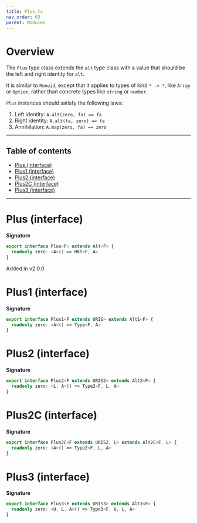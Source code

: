 ```yaml
---
title: Plus.ts
nav_order: 63
parent: Modules
---
```


# Overview

The `Plus` type class extends the `alt` type class with a value that should be the left and right identity for `alt`.

It is similar to `Monoid`, except that it applies to types of kind `* -> *`, like `Array` or `Option`, rather than
concrete types like `string` or `number`.

`Plus` instances should satisfy the following laws:

1. Left identity: `A.alt(zero, fa) == fa`
2. Right identity: `A.alt(fa, zero) == fa`
3. Annihilation: `A.map(zero, fa) == zero`

---

<h2 class="text-delta">Table of contents</h2>

- [Plus (interface)](#plus-interface)
- [Plus1 (interface)](#plus1-interface)
- [Plus2 (interface)](#plus2-interface)
- [Plus2C (interface)](#plus2c-interface)
- [Plus3 (interface)](#plus3-interface)

---

# Plus (interface)

**Signature**

```ts
export interface Plus<F> extends Alt<F> {
  readonly zero: <A>() => HKT<F, A>
}
```

Added in v2.0.0

# Plus1 (interface)

**Signature**

```ts
export interface Plus1<F extends URIS> extends Alt1<F> {
  readonly zero: <A>() => Type<F, A>
}
```

# Plus2 (interface)

**Signature**

```ts
export interface Plus2<F extends URIS2> extends Alt2<F> {
  readonly zero: <L, A>() => Type2<F, L, A>
}
```

# Plus2C (interface)

**Signature**

```ts
export interface Plus2C<F extends URIS2, L> extends Alt2C<F, L> {
  readonly zero: <A>() => Type2<F, L, A>
}
```

# Plus3 (interface)

**Signature**

```ts
export interface Plus3<F extends URIS3> extends Alt3<F> {
  readonly zero: <U, L, A>() => Type3<F, U, L, A>
}
```
